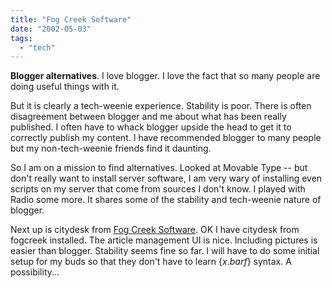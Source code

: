 ```yaml
---
title: "Fog Creek Software"
date: "2002-05-03"
tags: 
  - "tech"
---
```


**Blogger alternatives**. I love blogger. I love the fact that so many people are doing useful things with it.

But it is clearly a tech-weenie experience. Stability is poor. There is often disagreement between blogger and me about what has been really published. I often have to whack blogger upside the head to get it to correctly publish my content. I have recommended blogger to many people but my non-tech-weenie friends find it daunting.

So I am on a mission to find alternatives. Looked at Movable Type -- but don't really want to install server software, I am very wary of installing even scripts on my server that come from sources I don't know. I played with Radio some more. It shares some of the stability and tech-weenie nature of blogger.

Next up is citydesk from [Fog Creek Software](http://www.fogcreek.com/). OK I have citydesk from fogcreek installed. The article management UI is nice. Including pictures is easier than blogger. Stability seems fine so far. I will have to do some initial setup for my buds so that they don't have to learn {$x.barf$} syntax. A possibility...
